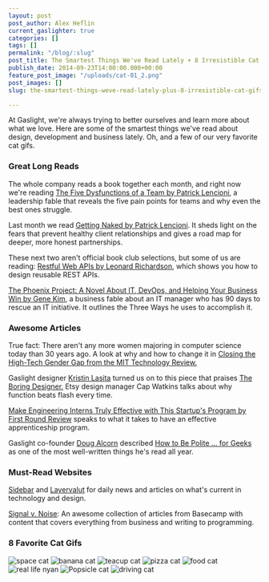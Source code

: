 ```yaml
---
layout: post
post_author: Alex Heflin
current_gaslighter: true
categories: []
tags: []
permalink: "/blog/:slug"
post_title: The Smartest Things We've Read Lately + 8 Irresistible Cat Gifs
publish_date: 2014-09-23T14:00:00.000+00:00
feature_post_image: "/uploads/cat-01_2.png"
post_images: []
slug: the-smartest-things-weve-read-lately-plus-8-irresistible-cat-gifs

---
```

At Gaslight, we're always trying to better ourselves and learn more about what we love. Here are some of the smartest things we've read about design, development and business lately. Oh, and a few of our very favorite cat gifs.

### Great Long Reads 

The whole company reads a book together each month, and right now we're reading [The Five Dysfunctions of a Team by Patrick Lencioni](http://www.amazon.com/The-Five-Dysfunctions-Team-Leadership/dp/0787960756/ref=sr_1_1?ie=UTF8&qid=1411068842&sr=8-1&keywords=the+five+dysfunctions+of+team), a leadership fable that reveals the five pain points for teams and why even the best ones struggle.

Last month we read [Getting Naked by Patrick Lencioni](http://www.amazon.com/Getting-Naked-Business-Shedding-Sabotage/dp/0787976393). It sheds light on the fears that prevent healthy client relationships and gives a road map for deeper, more honest partnerships.

These next two aren't official book club selections, but some of us are reading:
[Restful Web APIs by Leonard Richardson](http://www.amazon.com/RESTful-Web-APIs-Leonard-Richardson/dp/1449358063), which shows you how to design reusable REST APIs.

[The Phoenix Project: A Novel About IT, DevOps, and Helping Your Business Win by Gene Kim](http://www.amazon.com/The-Phoenix-Project-Helping-Business/dp/0988262592), a business fable about an IT manager who has 90 days to rescue an IT initiative. It outlines the Three Ways he uses to accomplish it.

### Awesome Articles

True fact: There aren't any more women majoring in computer science today than 30 years ago. A look at why and how to change it in [Closing the High-Tech Gender Gap from the MIT Technology Review.](http://www.technologyreview.com/view/530576/closing-the-high-tech-gender-gap/)

Gaslight designer [Kristin Lasita](https://teamgaslight.com/people/kristin-lasita) turned us on to this piece that praises [The Boring Designer.](http://blog.capwatkins.com/the-boring-designer) Etsy design manager Cap Watkins talks about why function beats flash every time.

[Make Engineering Interns Truly Effective with This Startup's Program by First Round Review](http://firstround.com/article/Make-Engineering-Interns-Truly-Effective-with-This-Startups-Program) speaks to what it takes to have an effective apprenticeship program.

Gaslight co-founder [Doug Alcorn](https://teamgaslight.com/people/doug-alcorn) described [How to Be Polite ... for Geeks](https://medium.com/message/how-to-be-polite-for-geeks-86cb784983b1) as one of the most well-written things he's read all year.

### Must-Read Websites

[Sidebar](http://sidebar.io/) and [Layervalut](https://news.layervault.com/) for daily news and articles on what's current in technology and design.

[Signal v. Noise](https://signalvnoise.com/): An awesome collection of articles from Basecamp with content that covers everything from business and writing to programming.

### 8 Favorite Cat Gifs

![space cat](http://38.media.tumblr.com/40157c6f361849c026bbda9550f35940/tumblr_mmwnyxxPr61rsfex3o1_500.gif)
![banana cat](https://slack-files.com/files-tmb/T024LCDDS-F02KKLZD0-978260/whatsforlunch_360.gif)
![teacup cat](http://38.media.tumblr.com/9264f0bb423c8fe0dad81809ad8c46c9/tumblr_mlon76MRtt1rj3x28o2_250.gif)
![pizza cat](http://38.media.tumblr.com/e62078f297661e11d1ccc3d22b838805/tumblr_nbg6163Ghc1s63bb0o1_250.gif)
![food cat](http://38.media.tumblr.com/tumblr_lfsx6d6K7s1qfbsj1o1_500.gif)
![real life nyan](http://38.media.tumblr.com/tumblr_mdancgV98b1r4xjo2o1_500.gif)
![Popsicle cat](http://www.saic.edu/\~anelso13/gif/images/cat10.gif)
![driving cat](http://38.media.tumblr.com/4616f4f8349b8bb20405f6957e50ebfb/tumblr_mvjugqqIT81qc0w3wo1_500.gif#.png)
